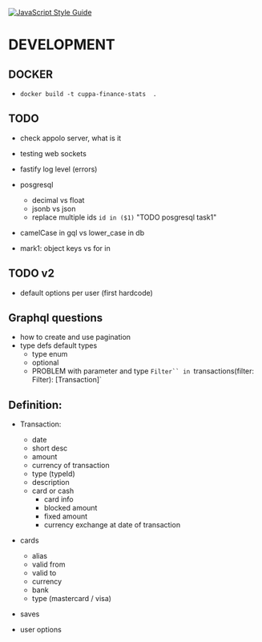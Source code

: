 [![JavaScript Style Guide](https://cdn.rawgit.com/standard/standard/master/badge.svg)](https://github.com/standard/standard)

# DEVELOPMENT

## DOCKER

- `docker build -t cuppa-finance-stats  . `

## TODO

- check appolo server, what is it
- testing web sockets

- fastify log level (errors)


- posgresql
    - decimal vs float
    - jsonb vs json
    - replace multiple ids `id in ($1)` "TODO posgresql task1"
    
- camelCase in gql vs lower_case in db
- mark1: object keys vs for in 

## TODO v2

- default options per user (first hardcode)

## Graphql questions

- how to create and use pagination
- type defs default types
    - type enum
    - optional
    - PROBLEM with parameter and type `Filter`` in `transactions(filter: Filter): [Transaction]`
    

## Definition:

- Transaction:
    - date
    - short desc
    - amount
    - currency of transaction
    - type (typeId)
    - description
    - card or cash
        - card info
        - blocked amount
        - fixed amount
        - currency exchange at date of transaction
        
- cards
   - alias
   - valid from
   - valid to
   - currency
   - bank
   - type (mastercard / visa)

- saves
- user options
